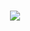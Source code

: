 <h1 align="center"> <a href="https://sunguoqi.com/"> <img src="https://readme-typing-svg.herokuapp.com/?lines=console.log(%22Hello%2C%20World!%22);眉目舒展，顺问冬安!&center=true&size=27"> </a> </h1>
